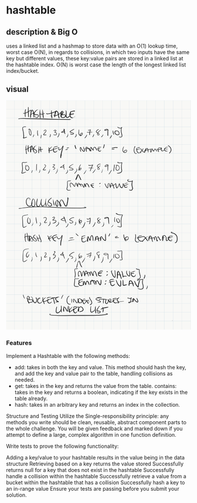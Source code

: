 # hashtable

## description & Big O
uses a linked list and a hashmap to store data with an O(1) lookup time, worst case O(N), in regards to collisions, in which two inputs have the same key but different values, these key:value pairs are stored in a linked list at the hashtable index. O(N) is worst case the length of the longest linked list index/bucket.


## visual
![hashtable](assets/hashtable.png)

### Features
Implement a Hashtable with the following methods:

- add: takes in both the key and value. This method should hash the key, and add the key and value pair to the table, handling collisions as needed.
- get: takes in the key and returns the value from the table.
    contains: takes in the key and returns a boolean, indicating if the key exists in the table already.
- hash: takes in an arbitrary key and returns an index in the collection.

Structure and Testing
Utilize the Single-responsibility principle: any methods you write should be clean, reusable, abstract component parts to the whole challenge. You will be given feedback and marked down if you attempt to define a large, complex algorithm in one function definition.

Write tests to prove the following functionality:

Adding a key/value to your hashtable results in the value being in the data structure
Retrieving based on a key returns the value stored
Successfully returns null for a key that does not exist in the hashtable
Successfully handle a collision within the hashtable
Successfully retrieve a value from a bucket within the hashtable that has a collision
Successfully hash a key to an in-range value
Ensure your tests are passing before you submit your solution.
